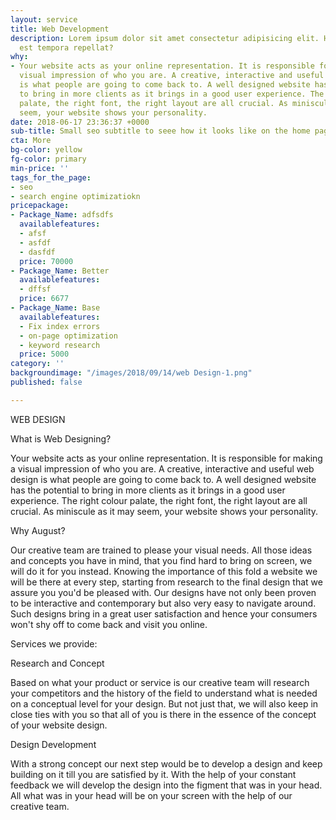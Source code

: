 ```yaml
---
layout: service
title: Web Development
description: Lorem ipsum dolor sit amet consectetur adipisicing elit. Harum rem mollitia
  est tempora repellat?
why:
- Your website acts as your online representation. It is responsible for making a
  visual impression of who you are. A creative, interactive and useful web design
  is what people are going to come back to. A well designed website has the potential
  to bring in more clients as it brings in a good user experience. The right colour
  palate, the right font, the right layout are all crucial. As miniscule as it may
  seem, your website shows your personality.
date: 2018-06-17 23:36:37 +0000
sub-title: Small seo subtitle to seee how it looks like on the home page.
cta: More
bg-color: yellow
fg-color: primary
min-price: ''
tags_for_the_page:
- seo
- search engine optimizatiokn
pricepackage:
- Package_Name: adfsdfs
  availablefeatures:
  - afsf
  - asfdf
  - dasfdf
  price: 70000
- Package_Name: Better
  availablefeatures:
  - dffsf
  price: 6677
- Package_Name: Base
  availablefeatures:
  - Fix index errors
  - on-page optimization
  - keyword research
  price: 5000
category: ''
backgroundimage: "/images/2018/09/14/web Design-1.png"
published: false

---
```

WEB DESIGN

What is Web Designing?

Your website acts as your online representation. It is responsible for making a visual impression of who you are. A creative, interactive and useful web design is what people are going to come back to. A well designed website has the potential to bring in more clients as it brings in a good user experience. The right colour palate, the right font, the right layout are all crucial. As miniscule as it may seem, your website shows your personality.

Why August?

Our creative team are trained to please your visual needs. All those ideas and concepts you have in mind, that you find hard to bring on screen, we will do it for you instead. Knowing the importance of this fold a website we will be there at every step, starting from research to the final design that we assure you you'd be pleased with. Our designs have not only been proven to be interactive and contemporary but also very easy to navigate around. Such designs bring in a great user satisfaction and hence your consumers won't shy off to come back and visit you online. 

Services we provide:

Research and Concept

Based on what your product or service is our creative team will research your competitors and the history of the field to understand what is needed on a conceptual level for your design. But not just that, we will also keep in close ties with you so that all of you is there in the essence of the concept of your website design.

Design Development 

With a strong concept our next step would be to develop a design and keep building on it till you are satisfied by it. With the help of your constant feedback we will develop the design into the figment that was in your head. All what was in your head will be on your screen with the help of our creative team.